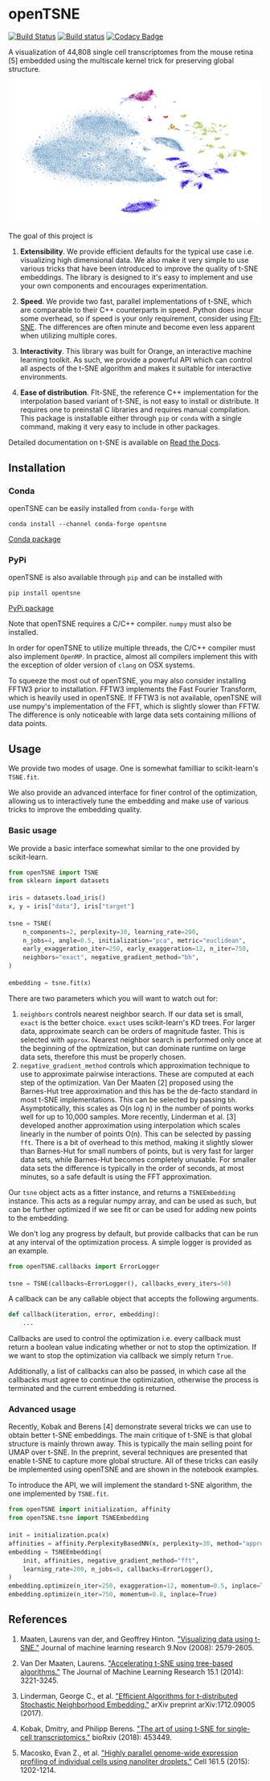 # openTSNE

[![Build Status](https://travis-ci.com/pavlin-policar/openTSNE.svg?branch=master)](https://travis-ci.com/pavlin-policar/openTSNE)
[![Build status](https://ci.appveyor.com/api/projects/status/6i5vv7b7ot6iws90?svg=true)](https://ci.appveyor.com/project/pavlin-policar/opentsne)
[![Codacy Badge](https://api.codacy.com/project/badge/Grade/ef67c21a74924b548acae5a514bc443d)](https://app.codacy.com/app/pavlin-policar/openTSNE?utm_source=github.com&utm_medium=referral&utm_content=pavlin-policar/openTSNE&utm_campaign=Badge_Grade_Dashboard)

A visualization of 44,808 single cell transcriptomes from the mouse retina [5] embedded using the multiscale kernel trick for preserving global structure.

![Macosko 2015 mouse retina t-SNE embedding](docs/source/images/macosko_2015.png)

The goal of this project is

1. **Extensibility**. We provide efficient defaults for the typical use case i.e. visualizing high dimensional data. We also make it very simple to use various tricks that have been introduced to improve the quality of t-SNE embeddings. The library is designed to it's easy to implement and use your own components and encourages experimentation.

2. **Speed**. We provide two fast, parallel implementations of t-SNE, which are comparable to their C++ counterparts in speed. Python does incur some overhead, so if speed is your only requirement, consider using [FIt-SNE](https://github.com/KlugerLab/FIt-SNE). The differences are often minute and become even less apparent when utilizing multiple cores. 

3. **Interactivity**. This library was built for Orange, an interactive machine learning toolkit. As such, we provide a powerful API which can control all aspects of the t-SNE algorithm and makes it suitable for interactive environments.

4. **Ease of distribution**. FIt-SNE, the reference C++ implementation for the interpolation based variant of t-SNE, is not easy to install or distribute. It requires one to preinstall C libraries and requires manual compilation. This package is installable either through `pip` or `conda` with a single command, making it very easy to include in other packages.

Detailed documentation on t-SNE is available on [Read the Docs](http://opentsne.readthedocs.io).

## Installation

### Conda

openTSNE can be easily installed from ``conda-forge`` with

```
conda install --channel conda-forge opentsne
```

[Conda package](https://anaconda.org/conda-forge/opentsne)

### PyPi

openTSNE is also available through ``pip`` and can be installed with

```
pip install opentsne
```

[PyPi package](https://pypi.org/project/openTSNE)

Note that openTSNE requires a C/C++ compiler. ``numpy`` must also be installed.

In order for openTSNE to utilize multiple threads, the C/C++ compiler must also implement ``OpenMP``. In practice, almost all compilers implement this with the exception of older version of ``clang`` on OSX systems.

To squeeze the most out of openTSNE, you may also consider installing FFTW3 prior to installation. FFTW3 implements the Fast Fourier Transform, which is heavily used in openTSNE. If FFTW3 is not available, openTSNE will use numpy's implementation of the FFT, which is slightly slower than FFTW. The difference is only noticeable with large data sets containing millions of data points.

 
## Usage

We provide two modes of usage. One is somewhat familliar to scikit-learn's `TSNE.fit`.

We also provide an advanced interface for finer control of the optimization, allowing us to interactively tune the embedding and make use of various tricks to improve the embedding quality.

### Basic usage

We provide a basic interface somewhat similar to the one provided by scikit-learn.

```python
from openTSNE import TSNE
from sklearn import datasets

iris = datasets.load_iris()
x, y = iris["data"], iris["target"]

tsne = TSNE(
    n_components=2, perplexity=30, learning_rate=200,
    n_jobs=4, angle=0.5, initialization="pca", metric="euclidean",
    early_exaggeration_iter=250, early_exaggeration=12, n_iter=750,
    neighbors="exact", negative_gradient_method="bh",
)

embedding = tsne.fit(x)
```

There are two parameters which you will want to watch out for:
1. `neighbors` controls nearest neighbor search. If our data set is small, `exact` is the better choice. `exact` uses scikit-learn's KD trees. For larger data, approximate search can be orders of magnitude faster. This is selected with `approx`. Nearest neighbor search is performed only once at the beginning of the optmization, but can dominate runtime on large data sets, therefore this must be properly chosen.
2. `negative_gradient_method` controls which approximation technique to use to approximate pairwise interactions. These are computed at each step of the optimization. Van Der Maaten [2] proposed using the Barnes-Hut tree approximation and this has be the de-facto standard in most t-SNE implementations. This can be selected by passing `bh`. Asymptotically, this scales as O(n log n) in the number of points works well for up to 10,000 samples. More recently, Linderman et al. [3] developed another approximation using interpolation which scales linearly in the number of points O(n). This can be selected by passing `fft`. There is a bit of overhead to this method, making it slightly slower than Barnes-Hut for small numbers of points, but is very fast for larger data sets, while Barnes-Hut becomes completely unusable. For smaller data sets the difference is typically in the order of seconds, at most minutes, so a safe default is using the FFT approximation.

Our `tsne` object acts as a fitter instance, and returns a `TSNEEmbedding` instance. This acts as a regular numpy array, and can be used as such, but can be further optimized if we see fit or can be used for adding new points to the embedding.

We don't log any progress by default, but provide callbacks that can be run at any interval of the optimization process. A simple logger is provided as an example.

```python
from openTSNE.callbacks import ErrorLogger

tsne = TSNE(callbacks=ErrorLogger(), callbacks_every_iters=50)
```

A callback can be any callable object that accepts the following arguments.
```python
def callback(iteration, error, embedding):
    ...
```

Callbacks are used to control the optimization i.e. every callback must return a boolean value indicating whether or not to stop the optimization. If we want to stop the optimization via callback we simply return `True`.

Additionally, a list of callbacks can also be passed, in which case all the callbacks must agree to continue the optimization, otherwise the process is terminated and the current embedding is returned.

### Advanced usage

Recently, Kobak and Berens [4] demonstrate several tricks we can use to obtain better t-SNE embeddings. The main critique of t-SNE is that global structure is mainly thrown away. This is typically the main selling point for UMAP over t-SNE. In the preprint, several techniques are presented that enable t-SNE to capture more global structure. All of these tricks can easily be implemented using openTSNE and are shown in the notebook examples.

To introduce the API, we will implement the standard t-SNE algorithm, the one implemented by `TSNE.fit`. 

```python
from openTSNE import initialization, affinity
from openTSNE.tsne import TSNEEmbedding

init = initialization.pca(x)
affinities = affinity.PerplexityBasedNN(x, perplexity=30, method="approx", n_jobs=8)
embedding = TSNEEmbedding(
    init, affinities, negative_gradient_method="fft",
    learning_rate=200, n_jobs=8, callbacks=ErrorLogger(),
)
embedding.optimize(n_iter=250, exaggeration=12, momentum=0.5, inplace=True)
embedding.optimize(n_iter=750, momentum=0.8, inplace=True)
```


## References

1. Maaten, Laurens van der, and Geoffrey Hinton. ["Visualizing data using t-SNE."](http://www.jmlr.org/papers/volume9/vandermaaten08a/vandermaaten08a.pdf) Journal of machine learning research 9.Nov (2008): 2579-2605.

2. Van Der Maaten, Laurens. ["Accelerating t-SNE using tree-based algorithms."](http://www.jmlr.org/papers/volume15/vandermaaten14a/vandermaaten14a.pdf) The Journal of Machine Learning Research 15.1 (2014): 3221-3245.

3. Linderman, George C., et al. ["Efficient Algorithms for t-distributed Stochastic Neighborhood Embedding."](https://arxiv.org/pdf/1712.09005.pdf) arXiv preprint arXiv:1712.09005 (2017).

4. Kobak, Dmitry, and Philipp Berens. ["The art of using t-SNE for single-cell transcriptomics."](https://www.biorxiv.org/content/early/2018/10/25/453449) bioRxiv (2018): 453449.

5. Macosko, Evan Z., et al. ["Highly parallel genome-wide expression profiling of individual cells using nanoliter droplets."](https://www.sciencedirect.com/science/article/pii/S0092867415005498) Cell 161.5 (2015): 1202-1214.
